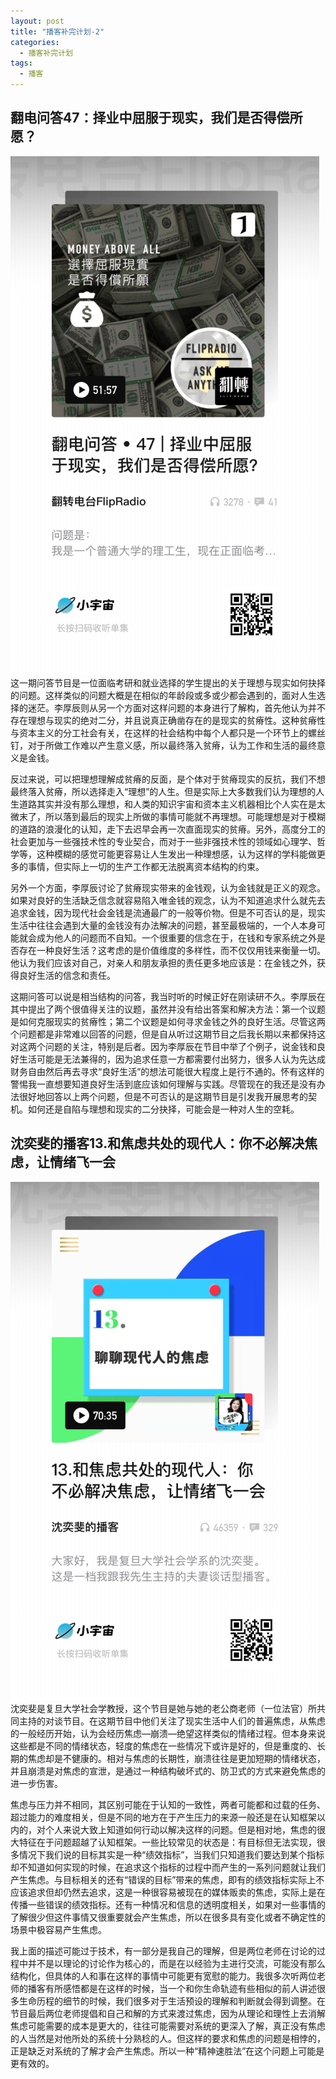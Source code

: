 ```yaml
---
layout: post
title: "播客补完计划-2"
categories:
  - 播客补完计划
tags:
  - 播客
---
```

## 翻电问答47：择业中屈服于现实，我们是否得偿所愿？
![](image/播客2-1.png)
这一期问答节目是一位面临考研和就业选择的学生提出的关于理想与现实如何抉择的问题。这样类似的问题大概是在相似的年龄段或多或少都会遇到的，面对人生选择的迷茫。李厚辰则从另一个方面对这样问题的本身进行了解构，首先他认为并不存在理想与现实的绝对二分，并且说真正确凿存在的是现实的贫瘠性。这种贫瘠性与资本主义的分工社会有关，在这样的社会结构中每个人都只是一个环节上的螺丝钉，对于所做工作难以产生意义感，所以最终落入贫瘠，认为工作和生活的最终意义是金钱。

反过来说，可以把理想理解成贫瘠的反面，是个体对于贫瘠现实的反抗，我们不想最终落入贫瘠，所以选择走入“理想”的人生。但是实际上大多数我们认为理想的人生道路其实并没有那么理想，和人类的知识宇宙和资本主义机器相比个人实在是太微末了，所以落到最后的现实上所做的事情可能就不再理想。可能理想是对于模糊的道路的浪漫化的认知，走下去迟早会再一次直面现实的贫瘠。另外，高度分工的社会更加与一些强技术性的专业契合，而对于一些非强技术性的领域如心理学、哲学等，这种模糊的感觉可能更容易让人生发出一种理想感，认为这样的学科能做更多的事情，但实际上一切的生产工作都无法脱离资本结构的约束。

另外一个方面，李厚辰讨论了贫瘠现实带来的金钱观，认为金钱就是正义的观念。如果对良好的生活缺乏信念就容易陷入唯金钱的观念，认为不知道追求什么就先去追求金钱，因为现代社会金钱是流通最广的一般等价物。但是不可否认的是，现实生活中往往会遇到大量的金钱没有办法解决的问题，甚至最极端的，一个人本身可能就会成为他人的问题而不自知。一个很重要的信念在于，在钱和专家系统之外是否存在一种良好生活？这考虑的是价值维度的多样性，而不仅仅用钱来衡量一切。他认为我们应该对自己，对亲人和朋友承担的责任更多地应该是：在金钱之外，获得良好生活的信念和责任。

这期问答可以说是相当结构的问答，我当时听的时候正好在刚读研不久。李厚辰在其中提出了两个很值得关注的议题，虽然并没有给出答案和解决方法：第一个议题是如何克服现实的贫瘠性；第二个议题是如何寻求金钱之外的良好生活。尽管这两个问题都是非常难以回答的问题，但是自从听过这期节目之后我长期以来都保持这对这两个问题的关注，特别是后者。因为李厚辰在节目中举了个例子，说金钱和良好生活可能是无法兼得的，因为追求任意一方都需要付出努力，很多人认为先达成财务自由然后再去寻求“良好生活”的想法可能很大程度上是行不通的。怀有这样的警惕我一直想要知道良好生活到底应该如何理解与实践。尽管现在的我还是没有办法很好地回答以上两个问题，但是不可否认的是这期节目是引发我开展思考的契机。如何还是自陷与理想和现实的二分抉择，可能会是一种对人生的空耗。
## 沈奕斐的播客13.和焦虑共处的现代人：你不必解决焦虑，让情绪飞一会
![](image/播客2-2.png)
沈奕斐是复旦大学社会学教授，这个节目是她与她的老公商老师（一位法官）所共同主持的对谈节目。在这期节目中他们关注了现实生活中人们的普遍焦虑，从焦虑的一般经历开始，认为会经历焦虑—崩溃—绝望这样类似的情绪过程。但本身来说这些都是不同的情绪状态，轻度的焦虑在一些情况下或许是好的，但是重度的、长期的焦虑却是不健康的。相对与焦虑的长期性，崩溃往往是更加短期的情绪状态，并且崩溃是对焦虑的宣泄，是通过一种结构破坏式的、防卫式的方式来避免焦虑的进一步伤害。

焦虑与压力并不相同，其区别可能在于认知的一致性，两者可能都和过载的任务、超过能力的难度相关，但是不同的地方在于产生压力的来源一般还是在认知框架以内的，对个人来说大致上知道如何行动以解决这样的问题。但是相对地，焦虑的很大特征在于问题超越了认知框架。一些比较常见的状态是：有目标但无法实现，很多情况下我们说的目标其实是一种“绩效指标”，当我们只知道我们要达到某个指标却不知道如何实现的时候，在追求这个指标的过程中而产生的一系列问题就让我们产生焦虑。与目标相关的还有“错误的目标”带来的焦虑，即有的绩效指标实际上不应该追求但却仍然去追求，这是一种很容易被现在的媒体贩卖的焦虑，实际上是在传播一些错误的绩效指标。还有一种情况和信息的透明度相关，如果对一些事情的了解很少但这件事情又很重要就会产生焦虑，所以在很多具有变化或者不确定性的场景中极容易产生焦虑。

我上面的描述可能过于技术，有一部分是我自己的理解，但是两位老师在讨论的过程中并不是以理论的讨论作为核心的，而是在以经验为主进行交流，可能没有那么结构化，但具体的人和事在这样的事情中可能更有宽慰的能力。我很多次听两位老师的播客有所感悟都是在这样的时候，当一个和你生命轨迹有些相似的前人讲述很多生命历程的细节的时候，我们很多对于生活预设的理解和判断就会得到调整。在节目最后两位老师提倡和自己和解的方式来渡过焦虑，因为从理论和理性上去消解焦虑可能需要的成本是更大的，往往可能需要对系统的更深入了解，真正没有焦虑的人当然是对他所处的系统十分熟稔的人。但这样的要求和焦虑的问题是相悖的，正是缺乏对系统的了解才会产生焦虑。所以一种“精神速胜法”在这个问题上可能是更有效的。
